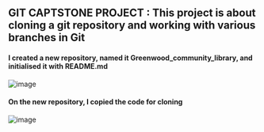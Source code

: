 ## GIT CAPTSTONE PROJECT : This project is about cloning a git repository and working with various branches in Git




#### I created a new repository, named it Greenwood_community_library, and initialised it with README.md
![image](https://github.com/richardolat/PROJECTS-DAREY.IO/assets/134428528/f7ef8cc4-43ad-4ad1-9eb6-bbf459724b15)







#### On the new repository, I copied the code for cloning 
![image](https://github.com/richardolat/PROJECTS-DAREY.IO/assets/134428528/ea2cd250-9d8a-45eb-b9b6-5710acf06a85)







